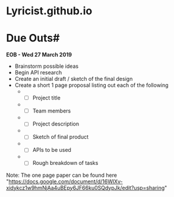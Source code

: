 # Lyricist.github.io

# Due Outs#
<strong>EOB - Wed 27 March 2019</strong>
<br> 
* Brainstorm possible ideas
* Begin API research
* Create an initial draft / sketch of the final design
* Create a short 1 page proposal listing out each of the following
     * - [ ] Project title
     * - [ ] Team members
     * - [ ] Project description
     * - [ ] Sketch of final product
     * - [ ] APIs to be used
     * - [ ] Rough breakdown of tasks

Note: The one page paper can be found here "https://docs.google.com/document/d/16WlXv-xidykcz1w9hmNjAa4uBEpy6JF66ku0SQdypJk/edit?usp=sharing"
</p>
